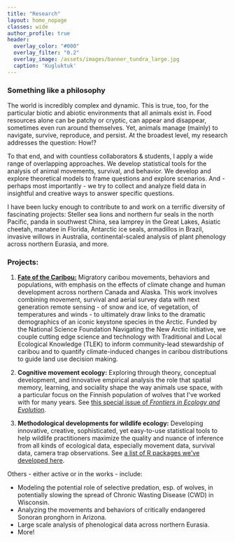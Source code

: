 ```yaml
---
title: "Research"
layout: home_nopage
classes: wide
author_profile: true
header:
  overlay_color: "#000"
  overlay_filter: "0.2"
  overlay_image: /assets/images/banner_tundra_large.jpg
  caption: 'Kugluktuk'
---
```

  
### Something like a philosophy  
  
The world is incredibly complex and dynamic. This is true, too, for the particular biotic and abiotic environments that all animals exist in.  Food resources alone can be patchy or cryptic, can appear and disappear, sometimes even run around themselves.  Yet, animals manage (mainly) to navigate, survive, reproduce, and persist.  At the broadest level, my research addresses the question: How!? 

To that end, and with countless collaborators & students, I apply a wide range of overlapping approaches.  We develop statistical tools for the analysis of animal movements, survival, and behavior.  We develop and explore theoretical models to frame questions and explore scenarios.  And - perhaps most importantly - we try to collect and analyze field data in insightful and creative ways to answer specific questions. 

I have been lucky enough to contribute to and work on a terrific diversity of fascinating projects: Steller sea lions and northern fur seals in the north Pacific, panda in southwest China, sea lamprey in the Great Lakes, Asiatic cheetah, manatee in Florida, Antarctic ice seals, armadillos in Brazil, invasive willows in Australia, continental-scaled analysis of plant phenology across northern Eurasia, and more.

### Projects:

1. [**Fate of the Caribou:**](https://fateofthecaribou.esf.edu)  Migratory caribou movements, behaviors and populations, with emphasis on the effects of climate change and human development across northern Canada and Alaska.  This work involves combining movement, survival and aerial survey data with next generation remote sensing - of snow and ice, of vegetation, of temperatures and winds - to ultimately draw links to the dramatic demographics of an iconic keystone species in the Arctic.  Funded by the National Science Foundation Navigating the New Arctic initiative, we couple cutting edge science and technology with Traditional and Local Ecological Knowledge (TLEK) to inform community-lead stewardship of caribou and to quantify climate-induced changes in caribou distributions to guide land use decision making. 

2. **Cognitive movement ecology:**  Exploring through theory, conceptual development, and innovative empirical analysis the role that spatial memory, learning, and sociality shape the way animals use space, with a particular focus on the Finnish population of wolves that I've worked with for many years.  See [this special issue of *Frontiers in Ecology and Evolution*](https://www.frontiersin.org/research-topics/16075/cognitive-movement-ecology). 

3. **Methodological developments for wildlife ecology:**  Developing innovative, creative, sophisticated, yet easy-to-use statistical tools to help wildlife practitioners maximize the quality and nuance of inference from all kinds of ecological data, especially movement data, survival data, camera trap observations.  See [a list of R packages we've developed here](../Rpackages/).   

Others - either active or in the works - include: 

- Modeling the potential role of selective predation, esp. of wolves, in potentially slowing the spread of Chronic Wasting Disease (CWD) in Wisconsin.
- Analyzing the movements and behaviors of critically endangered Sonoran pronghorn in Arizona.
- Large scale analysis of phenological data across northern Eurasia. 
- More!
